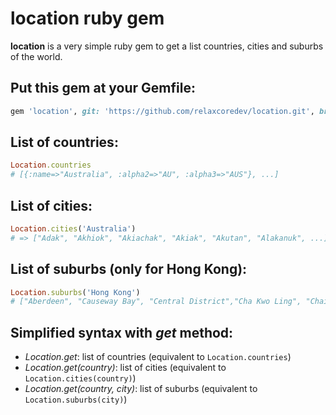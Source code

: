# location ruby gem

**location** is a very simple ruby gem to get a list countries, cities and suburbs of the world.

## Put this gem at your Gemfile:
```ruby
gem 'location', git: 'https://github.com/relaxcoredev/location.git', branch: 'develop'
```

## List of countries:
```ruby
Location.countries
# [{:name=>"Australia", :alpha2=>"AU", :alpha3=>"AUS"}, ...]
```

## List of cities:
```ruby
Location.cities('Australia')
# => ["Adak", "Akhiok", "Akiachak", "Akiak", "Akutan", "Alakanuk", ...]
```

## List of suburbs (only for Hong Kong):
```ruby
Location.suburbs('Hong Kong')
# ["Aberdeen", "Causeway Bay", "Central District","Cha Kwo Ling", "Chai Wan Kok", "Chek Chue", ...]
```

## Simplified syntax with *get* method:
* _Location.get_: list of countries (equivalent to `Location.countries`)
* _Location.get(country)_: list of cities (equivalent to `Location.cities(country)`)
* _Location.get(country, city)_: list of suburbs (equivalent to `Location.suburbs(city)`)
